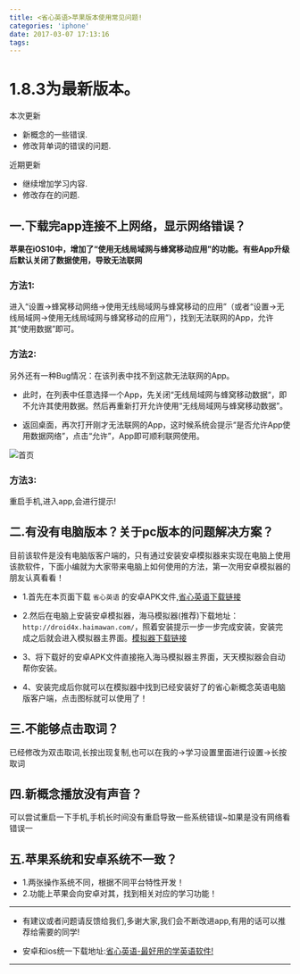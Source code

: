 ```yaml
---
title: <省心英语>苹果版本使用常见问题!
categories: 'iphone'
date: 2017-03-07 17:13:16
tags:
---
```


# 1.8.3为最新版本。

本次更新

- 新概念的一些错误.
- 修改背单词的错误的问题.

近期更新

- 继续增加学习内容.
- 修改存在的问题.

## 一.下载完app连接不上网络，显示网络错误？
**苹果在iOS10中，增加了“使用无线局域网与蜂窝移动应用”的功能。有些App升级后默认关闭了数据使用，导致无法联网**

### 方法1:
进入“设置->蜂窝移动网络->使用无线局域网与蜂窝移动的应用”（或者“设置->无线局域网->使用无线局域网与蜂窝移动的应用”），找到无法联网的App，允许其“使用数据”即可。

### 方法2:
另外还有一种Bug情况：在该列表中找不到这款无法联网的App。

* 此时，在列表中任意选择一个App，先关闭“无线局域网与蜂窝移动数据“，即不允许其使用数据。然后再重新打开允许使用“无线局域网与蜂窝移动数据”。

* 返回桌面，再次打开刚才无法联网的App，这时候系统会提示“是否允许App使用数据网络”，点击“允许”，App即可顺利联网使用。

<!-- more -->

![首页](https://img3.doubanio.com/view/note/l/public/p58901814.webp)

### 方法3:
重启手机,进入app,会进行提示!

## 二.有没有电脑版本？关于pc版本的问题解决方案？
目前该软件是没有电脑版客户端的，只有通过安装安卓模拟器来实现在电脑上使用该款软件，下面小编就为大家带来电脑上如何使用的方法，第一次用安卓模拟器的朋友认真看看！

* 1.首先在本页面下载 `省心英语` 的安卓APK文件,[省心英语下载链接](https://fir.im/ncenglish)

* 2.然后在电脑上安装安卓模拟器，海马模拟器(推荐)下载地址：`http://droid4x.haimawan.com/`，照着安装提示一步一步完成安装，安装完成之后就会进入模拟器主界面。[模拟器下载链接](http://droid4x.haimawan.com/)

* 3、将下载好的安卓APK文件直接拖入海马模拟器主界面，天天模拟器会自动帮你安装。

* 4、安装完成后你就可以在模拟器中找到已经安装好了的省心新概念英语电脑版客户端，点击图标就可以使用了！

## 三.不能够点击取词？
已经修改为双击取词,长按出现复制,也可以在我的->学习设置里面进行设置->长按取词

## 四.新概念播放没有声音？
可以尝试重启一下手机,手机长时间没有重启导致一些系统错误~如果是没有网络看错误一

## 五.苹果系统和安卓系统不一致？
- 1.两张操作系统不同，根据不同平台特性开发！
- 2.功能上苹果会向安卓对其，找到相关对应的学习功能！

--------
* 有建议或者问题请反馈给我们,多谢大家,我们会不断改进app,有用的话可以推荐给需要的同学!

* 安卓和ios统一下载地址:[省心英语-最好用的学英语软件!](http://fir.im/ncenglish)

--------

